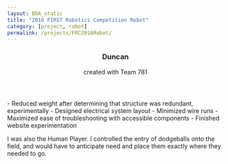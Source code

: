 ```yaml
---
layout: BDA_static
title: "2016 FIRST Robotics Competition Robot"
category: [project, robot]
permalink: /projects/FRC2016Robot/
---
```

<header><h3>Duncan</h3>
<p>created with Team 781</p></header>
- Reduced weight after determining that structure was redundant, experimentally
- Designed electrical system layout
	- Minimized wire runs
	- Maximized ease of troubleshooting with accessible components
- Finished website experimentation 

I was also the Human Player. I controlled the entry of dodgeballs onto the field, and would have to anticipate need and place them exactly where they needed to go.